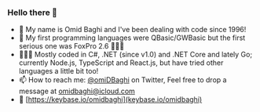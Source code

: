 
### Hello there 👋

- 💬 My name is Omid Baghi and I've been dealing with code since 1996!
- 💾 My first programming languages were QBasic/GWBasic but the first serious one was FoxPro 2.6 🤷🏻‍♂️
- 👨🏻‍💻 Mostly coded in C#, .NET (since v1.0) and .NET Core and lately Go; currently Node.js, TypeScript and React.js, but have tried other languages a little bit too!
- 📫 How to reach me: [@omiDBaghi](https://twitter.com/omidbaghi) on Twitter, Feel free to drop a message at [omidbaghi@icloud.com](omidbaghi@icloud.com)
- 🔐 [https://keybase.io/omidbaghi](keybase.io/omidbaghi)
